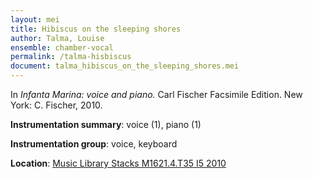 ```yaml
---
layout: mei
title: Hibiscus on the sleeping shores
author: Talma, Louise
ensemble: chamber-vocal 
permalink: /talma-hisbiscus
document: talma_hibiscus_on_the_sleeping_shores.mei
---
```


In *Infanta Marina: voice and piano.* Carl Fischer Facsimile Edition. New York: C. Fischer, 2010.

**Instrumentation summary**: voice (1), piano (1)

**Instrumentation group**: voice, keyboard

**Location**: <a href="https://tufts-primo.hosted.exlibrisgroup.com/permalink/f/bnf7qa/01TUN_ALMA21100441780003851">Music Library Stacks M1621.4.T35 I5 2010</a>
